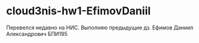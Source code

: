 # cloud3nis-hw1-EfimovDaniil
Перевелся недавно на НИС. Выполняю предыдущие дз. 
Ефимов Даниил Александрович БПИ195
